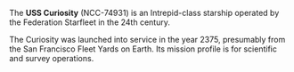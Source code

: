 The **USS Curiosity** (NCC-74931) is an Intrepid-class starship operated by the Federation Starfleet in the 24th century.

The Curiosity was launched into service in the year 2375, presumably from the San Francisco Fleet Yards on Earth. Its mission profile is for scientific and survey operations.
